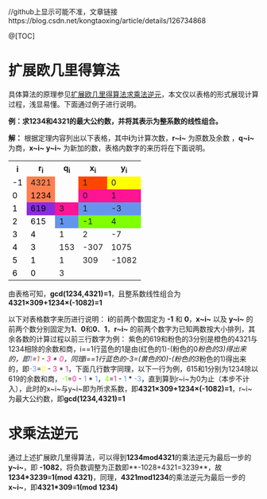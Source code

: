 //github上显示可能不准，文章链接https://blog.csdn.net/kongtaoxing/article/details/126734868

@[TOC]

# 扩展欧几里得算法
具体算法的原理参见[扩展欧几里得算法求乘法逆元](https://blog.csdn.net/Drifter_Galaxy/article/details/107593707)，本文仅以表格的形式展现计算过程，浅显易懂。下面通过例子进行说明。


 **例：求1234和4321的最大公约数，并将其表示为整系数的线性组合。**
 
**解：** 根据定理内容列出以下表格，其中**i**为计算次数，**r~i~** 为原数及余数 ，**q~i~** 为商，**x~i~ y~i~** 为新加的数，表格内数字的来历将在下面说明。

<table><tbody>
    <tr>
        <th>i</th><th>r<sub>i</sub></th><th>q<sub>i</sub></th><th>x<sub>i</th><th>y<sub>i
    </tr>
    <tr>
        <td><font color="black">-1</font></td><td bgcolor="Coral"><font bgcolor="">4321</font></td><td></td><td bgcolor="OrangeRed">1</td><td bgcolor="yellow" >0</td>
    </tr>
    <tr>
        <td><font color="black">0</font></td><td bgcolor="Coral"><font color="black">1234</font></td><td></td><td bgcolor="DeepPink">0</td><td bgcolor="DeepPink" >1</td>
    </tr>
        <tr>
        <td><font color="black">1</font></td><td bgcolor="BlueViolet"><font color="black">619</font></td><td bgcolor="DeepPink">3</td><td bgcolor="CornflowerBlue">1</td><td bgcolor="CornflowerBlue" >-3</td>
    </tr>
    <tr>
        <td><font color="black">2</font></td><td><font color="black">615</font></td><td bgcolor="CornflowerBlue">1</td><td bgcolor="Chartreuse">-1</td><td bgcolor="Chartreuse" >4</td>
    </tr>
        <tr>
        <td><font color="black">3</font></td><td><font color="black">4</font></td><td>1</td><td>2</td><td bgcolor="" >-7</td>
    </tr>
        <tr>
        <td><font color="black">4</font></td><td><font color="black">3</font></td><td>153</td><td>-307</td><td bgcolor="" >1075</td>
    </tr>
        <tr>
        <td><font color="black">5</font></td><td><font color="black">1</font></td><td>1</td><td>309</td><td bgcolor="" >-1082</td>
    </tr>
        <tr>
        <td><font color="black">6</font></td><td><font color="black">0</font></td><td>3</td><td></td><td bgcolor="" ></td>
    </tr>
</table>

由表格可知，**gcd(1234,4321)=1**，且整系数线性组合为**4321×309+1234×(-1082)=1**

以下对表格数字来历进行说明：
**i**的前两个数固定为 **-1** 和 **0**，**x~i~** 以及 **y~i~** 的前两个数分别固定为**1**、**0**和**0**、**1**，**r~i~** 的前两个数字为已知两数按大小排列，其余各数的计算过程以前三行数字为例：
紫色的619和粉色的3分别是橙色的4321与1234相除的余数和商，i\==1行蓝色的1是由(红色的1)-(粉色的0*粉色的3)得出来的，即<td><font color="CornflowerBlue">1</font><td>=<td><font color="OrangeRed">1</font><td> - <td><font color="DeepPink">3</font><td> * <td><font color="DeepPink">0</font><td>，同理i\==1行蓝色的-3=(黄色的0)-(粉色的3*粉色的1)得出来的，即<td><font color="CornflowerBlue">-3</font><td>=<td><font color="yellow">0</font><td> - <td><font color="DeepPink">3</font><td> * <td><font color="DeepPink">1</font><td>，下面几行数字同理，以下一行为例，615和1分别为1234除以619的余数和商，<td><font color="Chartreuse">-1</font><td>=<td><font color="DeepPink">0</font><td> - <td><font color="CornflowerBlue">1</font><td> * <td><font color="CornflowerBlue">1</font><td>，<td><font color="Chartreuse">4</font><td>=<td><font color="DeepPink">1</font><td> - <td><font color="CornflowerBlue">1</font><td> * <td><font color="CornflowerBlue">-3</font><td>，直到算到r~i~为0为止（本步不计入），此时的x~i~与y~i~即为所求系数，即**4321×309+1234×(-1082)=1**，r~i~为最大公约数，即**gcd(1234,4321)=1**



# 求乘法逆元
通过上述扩展欧几里得算法，可以得到**1234mod4321**的乘法逆元为最后一步的**y~i~**，即 **-1082**，将负数调整为正数即**-1028+4321=3239**，故**1234*3239≡1(mod 4321)**，同理，**4321mod1234**的乘法逆元为最后一步的**x~i~**，即**4321*309≡1(mod 1234)**
